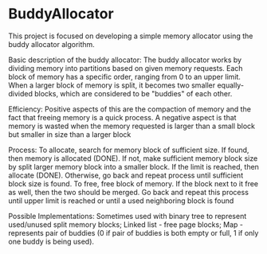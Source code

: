 BuddyAllocator
==============

This project is focused on developing a simple memory allocator using the buddy allocator algorithm.

Basic description of the buddy allocator: 
  The buddy allocator works by dividing memory into partitions based on given memory requests. Each block of memory has a specific order, ranging from 0 to an upper limit. When a larger block of memory is split, it becomes two smaller equally-divided blocks, which are considered to be "buddies" of each other. 
  
Efficiency:
Positive aspects of this are the compaction of memory and the fact that freeing memory is a quick process. A negative aspect is that memory is wasted when the memory requested is larger than a small block but smaller in size than a larger block 
  
Process: 
To allocate, search for memory block of sufficient size. If found, then memory is allocated (DONE). If not, make sufficient memory block size by split larger memory block into a smaller block.
 If the limit is reached, then allocate (DONE). Otherwise, go back and repeat process until sufficient block size is found. 
To free, free block of memory. If the block next to it free as well, then the two should be merged. Go back and repeat this process until upper limit is reached or until a used neighboring block is found

Possible Implementations:
  Sometimes used with binary tree to represent used/unused split memory blocks;
  Linked list - free page blocks;
  Map - represents pair of buddies 
    (0 if pair of buddies is both empty or full, 1 if only one buddy is being used).
